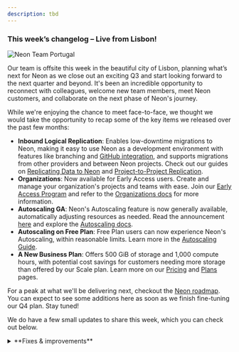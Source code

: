 ```yaml
---
description: tbd
---
```


### This week’s changelog – Live from Lisbon!

![Neon Team Portugal](/docs/relnotes/neon_team.jpg)

Our team is offsite this week in the beautiful city of Lisbon, planning what’s next for Neon as we close out an exciting Q3 and start looking forward to the next quarter and beyond. It's been an incredible opportunity to reconnect with colleagues, welcome new team members, meet Neon customers, and collaborate on the next phase of Neon's journey.

While we're enjoying the chance to meet face-to-face, we thought we would take the opportunity to recap some of the key items we released over the past few months:

- **Inbound Logical Replication**: Enables low-downtime migrations to Neon, making it easy to use Neon as a development environment with features like branching and [GitHub integration](/docs/guides/neon-github-integration), and supports migrations from other providers and between Neon projects. Check out our guides on [Replicating Data to Neon](/docs/guides/logical-replication-guide#replicate-data-to-neon) and [Project-to-Project Replication](/docs/guides/logical-replication-neon-to-neon).
- **Organizations**: Now available for Early Access users. Create and manage your organization's projects and teams with ease. Join our [Early Access Program](https://console.neon.tech/app/settings/early-access) and refer to the [Organizations docs](/docs/manage/organizations) for more information.
- **Autoscaling GA**: Neon's Autoscaling feature is now generally available, automatically adjusting resources as needed. Read the announcement [here](https://neon.tech/blog/neon-autoscaling-is-generally-available) and explore the [Autoscaling docs](/docs/introduction/autoscaling).
- **Autoscaling on Free Plan**: Free Plan users can now experience Neon's Autoscaling, within reasonable limits. Learn more in the [Autoscaling Guide](/docs/guides/autoscaling-guide).
- **A New Business Plan**: Offers 500 GiB of storage and 1,000 compute hours, with potential cost savings for customers needing more storage than offered by our Scale plan. Learn more on our [Pricing](https://neon.tech/pricing) and [Plans](/docs/introduction/plans) pages.

For a peak at what we'll be delivering next, checkout the [Neon roadmap](/docs/introduction/roadmap). You can expect to see some additions here as soon as we finish fine-tuning our Q4 plan. Stay tuned!

We do have a few small updates to share this week, which you can check out below.

<details>
<summary>**Fixes & improvements**</summary>

- Resolved an issue in the Neon Console where a banner incorrectly indicated that the monthly storage limit was reached or nearly reached after a project had been deleted.
- Improved the information provided on the **Create new branch** page and **Reset branch** modals.
- The **Created by** column on the **Branches** page in the Neon Console now displays the creation source for branches created via GitHub or the [Neon Vercel Integration](/docs/guides/vercel#add-the-neon-vercel-integration) when BitBucket or GitHub is used as the source repository. Hovering over the creation source will trigger a pop-up that provides links to an associated preview, repository, or code branch, where applicable.
- Improved the information about history retention provided on the **Settings** &#8594; **Storage** page in the Neon Console.
- Improved how data is displayed in the **Replication delay bytes** and **Replication delay seconds** graphs on the **Monitoring** page in the Neon Console. The line segment was not displayed properly.



</details>
